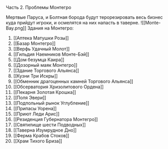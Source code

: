 Часть 2. Проблемы Монтегро

Мертвые Паруса, и Болтная борода будут терорезировать весь бизнес куда прийдут игроки, и осмелятся на них напасть в таверне.
![[Monte-Bay.png]]
Здания на Монтегро:
1. [[Аптека Матушки Розы]]
2. [[Базар Монтегро]]
3. [[Верфь Удачный Молот]]
4. [[Гильдия Наемников Монте-Бэй]]
5. [[Дом безумца Каира]]
6. [[Дозорный маяк Монтегро]]
7. [[Здание Торгового Альянса]]
8. [[Кузни Три Искры]]
9. [[Обменник драгоценных камней Торгового Альянса]]
10. [[Обсерватория Хризолитового Ордена]]
11. [[Пекарня Золотая Крошка]]
12. [[Поля Эвери]]
13. [[Подпольный рынок Углубление]]
14. [[Припасы Уорена]]
15. [[Приют Леди Арис]]
16. [[Резиденция Губернатора Монтегро]]
17. [[Святилище шести Подводных]]
18. [[Таверна Изумрудное Дно]]
19. [[Ферма Крабов Стоков]]
20. [[Храм Тихого Бриза]]
